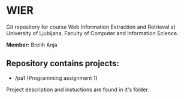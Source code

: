 # WIER

Git repository for course Web Information Extraction and Retrieval at University of Ljubljana, Faculty of Computer and Information Science.

**Member:** Brelih Anja


## Repository contains projects:
- /pa1 (Programming assignment 1)


Project description and instuctions are found in it's folder.
